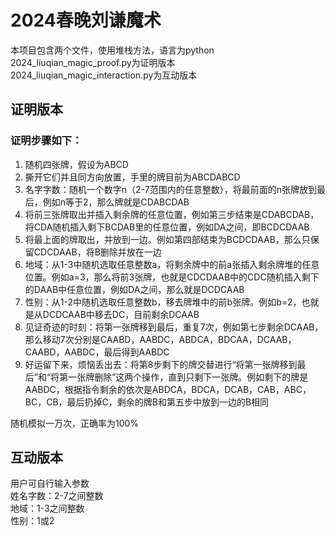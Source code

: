 # 2024春晚刘谦魔术
本项目包含两个文件，使用堆栈方法，语言为python      
2024_liuqian_magic_proof.py为证明版本      
2024_liuqian_magic_interaction.py为互动版本

## 证明版本
### 证明步骤如下：
1. 随机四张牌，假设为ABCD      
2. 撕开它们并且同方向放置，手里的牌目前为ABCDABCD      
3. 名字字数：随机一个数字n（2-7范围内的任意整数），将最前面的n张牌放到最后，例如n等于2，那么牌就是CDABCDAB      
4. 将前三张牌取出并插入剩余牌的任意位置，例如第三步结束是CDABCDAB，将CDA随机插入剩下BCDAB里的任意位置，例如DA之间，即BCDCDAAB      
5. 将最上面的牌取出，并放到一边。例如第四部结束为BCDCDAAB，那么只保留CDCDAAB，将B删除并放在一边      
6. 地域：从1-3中随机选取任意整数a，将剩余牌中的前a张插入剩余牌堆的任意位置。例如a=3，那么将前3张牌，也就是CDCDAAB中的CDC随机插入剩下的DAAB中任意位置，例如DA之间，那么就是DCDCAAB      
7. 性别：从1-2中随机选取任意整数b，移去牌堆中的前b张牌。例如b=2，也就是从DCDCAAB中移去DC，目前剩余DCAAB      
8. 见证奇迹的时刻：将第一张牌移到最后，重复7次，例如第七步剩余DCAAB，那么移动7次分别是CAABD，AABDC，ABDCA，BDCAA，DCAAB，CAABD，AABDC，最后得到AABDC      
9. 好运留下来，烦恼丢出去：将第8步剩下的牌交替进行“将第一张牌移到最后”和“将第一张牌删除”这两个操作，直到只剩下一张牌。例如剩下的牌是AABDC，根据指令剩余的依次是ABDCA，BDCA，DCAB，CAB，ABC，BC，CB，最后扔掉C，剩余的牌B和第五步中放到一边的B相同     
              
随机模拟一万次，正确率为100%

## 互动版本
用户可自行输入参数      
姓名字数：2-7之间整数      
地域：1-3之间整数      
性别：1或2
